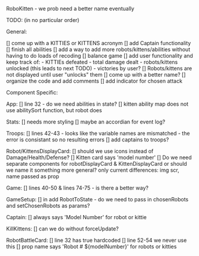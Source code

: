 RoboKitten - we prob need a better name eventually

TODO: (in no particular order)

General:

[] come up with a KITTIES or KITTENS acronym
[] add Captain functionality
[] finish all abilities
[] add a way to add more robots/kittens/abilities without having to do loads of recoding
[] balance game
[] add user functionality and keep track of:
    - KITTIEs defeated
    - total damage dealt
    - robots/kittens unlocked (this leads to next TODO)
    - victories by user?
[] Robots/kittens are not displayed until user "unlocks" them
[] come up with a better name?
[] organize the code and add comments
[] add indicator for chosen attack

Component Specific:

App:
    [] line 32 - do we need abilities in state?
    [] kitten ability map does not use abilitySort function, but robot does

Stats:
    [] needs more styling
    [] maybe an accordian for event log?

Troops: 
    [] lines 42-43 - looks like the variable names are mismatched - the error is consistant so no resulting errors
    [] add captains to troops?

Robot/KittensDisplayCard:
    [] should we use icons instead of Damage/Health/Defense?
    [] Kitten card says 'model number'
    [] Do we need separate components for robotDisplayCard & KittenDisplayCard or should we name it something more general?
        only current differences: img scr, name passed as prop

Game:
    [] lines 40-50 & lines 74-75 - is there a better way?

GameSetup:
    [] in add RobotToState - do we need to pass in chosenRobots and setChosenRobots as params?

Captain:
    [] always says 'Model Number' for robot or kittie

KillKittens:
    [] can we do without forceUpdate?

RobotBattleCard:
    [] line 32 has true hardcoded
    [] line 52-54 we never use this
    [] prop name says 'Robot # ${modelNumber}' for robots or kitties
